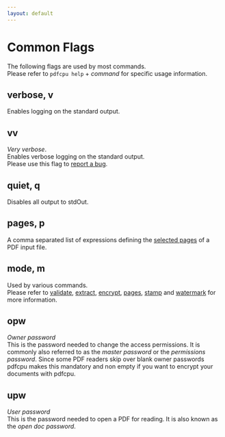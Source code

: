```yaml
---
layout: default
---
```


# Common Flags

The following flags are used by most commands.<br>
Please refer to `pdfcpu help` + *command* for specific usage information.

## verbose, v

Enables logging on the standard output.

## vv

*Very verbose*.<br>
Enables verbose logging on the standard output.<br>
Please use this flag to [report a bug](https://github.com/pdfcpu/pdfcpu/issues).

## quiet, q

Disables all output to stdOut.

## pages, p

A comma separated list of expressions defining the [selected pages](page_selection.md) of a PDF input file.

## mode, m

Used by various commands.<br>
Please refer to [validate](../core/validate.md), [extract](../extract/extract.md), [encrypt](../encrypt/encryptPDF.md), [pages](../pages/pages_insert.md/encryptPDF.md), [stamp](../core/stamp.md) and [watermark](../core/watermark.md) for more information. 

## opw

*Owner password*<br>
This is the password needed to change the access permissions.
It is commonly also referred to as the *master password* or the *permissions password*.
Since some PDF readers skip over blank owner passwords pdfcpu makes this mandatory and non empty if you want to encrypt your documents with pdfcpu.

## upw

*User password*<br>
This is the password needed to open a PDF for reading.
It is also known as the *open doc password*.
